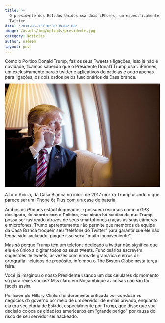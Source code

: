 ```yaml
---
title: >-
  O presidente dos Estados Unidos usa dois iPhones, um especificamente para o
  Twitter 
date: '2018-05-23T10:00:39+02:00'
image: /assets/img/uploads/presidente.jpg
category: Noticias
author: nadeem
layout: post
---
```

Como o Político Donald Trump, faz os seus Tweets e ligações, isso já não é novidade, ficamos sabendo que o Presidente Donald Trump usa 2 iPhones, um exclusivamente para o twitter e aplicativos de notícias e outro apenas para ligações, os dois dados pelos funcionários da Casa branca.

![](/assets/img/uploads/donald-trump.jpg)

A foto Acima, da Casa Branca no início de 2017 mostra Trump usando o que parece ser um iPhone 6s Plus com um case de bateria.

Ambos os iPhones estão bloqueados e possuem recursos como o GPS desligado, de acordo com o Politico, mas ainda há receios de que Trump possa ser rastreado através de seus smartphones graças às suas câmeras e microfones. Trump aparentemente não permite que membros da equipe da Casa Branca troquem seu "telefone do Twitter" para garantir que ele não tenha sido hackeado, porque isso seria "muito inconveniente".

Mas só porque Trump tem um telefone dedicado a twittar não significa que ele é o único a digitar todos os seus tweets. Funcionários escrevem sugestões de tweets, às vezes com erros de gramática e erros de ortografia incluídos de propósito, informou o The Boston Globe nesta terça-feira.

Você já imaginou o nosso Presidente usando um dos celulares do momento só para redes socias? Mas claro em Moçambique as coisas não são tão fáceis assim.

Por Exemplo Hillary Clinton foi duramente criticada por conduzir os negócios do governo por meio de um servidor de e-mail privado, enquanto ela era secretária de Estado, especialmente por Trump, que disse que sua decisão coloca os cidadãos americanos em "grande perigo" por causa do risco de seu servidor ser hackeado.
